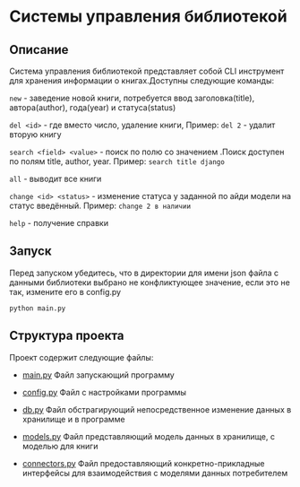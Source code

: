 # Системы управления библиотекой
## Описание

Система управления библиотекой представляет собой CLI инструмент для хранения информации о книгах.Доступны следующие команды:

`new` - заведение новой книги, потребуется ввод заголовка(title), автора(author), года(year) и статуса(status)

`del <id>` - где вместо <id> число, удаление книги, 
Пример: `del 2` - удалит вторую книгу

`search <field> <value>` - поиск по полю <field> со значением <value>.Поиск доступен по полям title, author, year. 
Пример: `search title django`
    
`all` - выводит все книги

`change <id> <status>` - изменение статуса у заданной по айди модели на статус введённый.
Пример: `change 2 в наличии`

`help` - получение справки

## Запуск

Перед запуском убедитесь, что в директории для имени json файла с данными библиотеки выбрано не конфликтующее значение, если это не так, измените его в config.py

```
python main.py
```

## Структура проекта

Проект содержит следующие файлы:

- [main.py](https://github.com/voroninyakov/library_management/blob/master/main.py)
  Файл запускающий программу

- [config.py](https://github.com/voroninyakov/library_management/blob/master/config.py)
  Файл с настройками программы

- [db.py](https://github.com/voroninyakov/library_management/blob/master/db.py)
  Файл обстрагирующий непосредственное изменение данных в хранилище и в программе

- [models.py](https://github.com/voroninyakov/library_management/blob/master/models.py)
  Файл представляющий модель данных в хранилище, с моделью для книги

- [connectors.py](https://github.com/voroninyakov/library_management/blob/master/connectors.py)
  Файл предоставляющий конкретно-прикладные интерфейсы для взаимодействия с моделями данных потребителем



